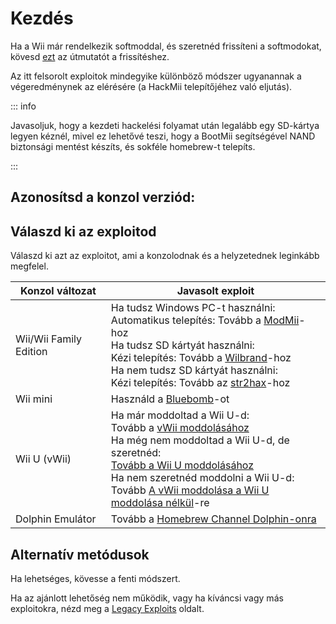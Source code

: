 # Kezdés

Ha a Wii már rendelkezik softmoddal, és szeretnéd frissíteni a softmodokat, kövesd [ezt](hackmii) az útmutatót a frissítéshez.

Az itt felsorolt exploitok mindegyike különböző módszer ugyanannak a végeredménynek az elérésére (a HackMii telepítőjéhez való eljutás).

::: info

Javasoljuk, hogy a kezdeti hackelési folyamat után legalább egy SD-kártya legyen kéznél, mivel ez lehetővé teszi, hogy a BootMii segítségével NAND biztonsági mentést készíts, és sokféle homebrew-t telepíts.

:::

## Azonosítsd a konzol verziód:

<!--@include: @/_include/identify-console.html -->

## Válaszd ki az exploitod

Válaszd ki azt az exploitot, ami a konzolodnak és a helyzetednek leginkább megfelel.

| Konzol változat                 | Javasolt exploit                                                                                                                                                                                                                                                                                                                                                                   |
| ------------------------------- | ---------------------------------------------------------------------------------------------------------------------------------------------------------------------------------------------------------------------------------------------------------------------------------------------------------------------------------------------------------------------------------- |
| Wii/Wii Family Edition          | Ha tudsz Windows PC-t használni:<br> Automatikus telepítés: Tovább a [ModMii](modmii)-hoz<br> Ha tudsz SD kártyát használni:<br> Kézi telepítés: Tovább a [Wilbrand](wilbrand)-hoz<br> Ha nem tudsz SD kártyát használni:<br> Kézi telepítés: Tovább az [str2hax](str2hax)-hoz<br> |
| Wii mini                        | Használd a [Bluebomb](bluebomb)-ot                                                                                                                                                                                                                                                                                                                                                 |
| Wii U (vWii) | Ha már moddoltad a Wii U-d: <br>Tovább a [vWii moddolásához](vwii-homebrew-channel)<br> Ha még nem moddoltad a Wii U-d, de szeretnéd:<br>[Tovább a Wii U moddolásához](https://wiiu.hacks.guide)<br> Ha nem szeretnéd moddolni a Wii U-d:<br> Tovább [A vWii moddolása a Wii U moddolása nélkül](wiiu-nand-dumper)-re              |
| Dolphin Emulátor                | Tovább a [Homebrew Channel Dolphin-onra](homebrew-dolphin)                                                                                                                                                                                                                                                                                                                         |

## Alternatív metódusok

Ha lehetséges, kövesse a fenti módszert.

Ha az ajánlott lehetőség nem működik, vagy ha kíváncsi vagy más exploitokra, nézd meg a [Legacy Exploits](legacy-exploits) oldalt.
